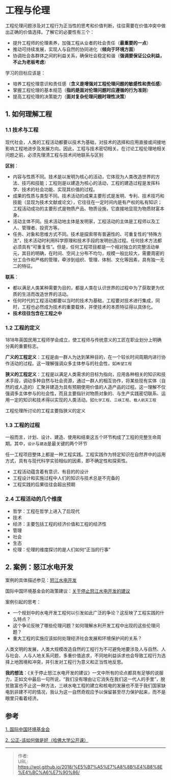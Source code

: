 # 工程与伦理


工程伦理问题涉及对工程行为正当性的思考和价值判断，往往需要在价值冲突中做出正确的价值选择。了解它的必要性有三个：

- 提升工程师的伦理素养，加强工程从业者的社会责任（**最重要的一点**）
- 推动可持续发展，实现人与自然的协同进化（**倾向于环境方面**）
- 协调社会各群体之间的利益关系，确保社会稳定和谐（**强调要保证公众利益，不止为老板考虑**）

学习的目标应该是：

- 培养工程伦理意识和责任感（**含义是增强对工程伦理问题的敏感性和责任感**）
- 掌握工程伦理的基本规范（**指的是面对伦理问题时应遵循的行为准则**）
- 提高工程伦理的决策能力（**面对复杂伦理问题时理性决策**）

## 1. 如何理解工程

### 1.1 技术与工程

现代社会，人类的工程活动都要以技术为基础，对技术的选择和应用直接或间接地影响工程地进步及发展方向。因此，工程与技术密切相关。在讨论工程伦理地相关问题之前，必须先理清工程与技术间地联系与区别

**区别**：

- 内容与性质不同。技术是以发明为核心的活动，它体现为人类改造世界的方法、技巧和技能；工程则是以建造为核心的活动，工程的建造过程是发挥科学、技术的社会功能、实现其价值的过程。
- 成果的性质与类型不同。技术活动的成果主要形式是发明、专利、技术技巧和技能（显现为技术文献或论文），它往往在一定时间内是有产权的私有知识；工程活动成功的主要形式是物质产品、物质设施，它直接地显现为物质财富本身。
- 活动主体不同。技术活动地主体是发明家，工程活动的主体是工程师以及工人、管理者、投资方等。
- 任务、对象和思维方式不同。技术是探索带有普遍性的、可重复性的“特殊方法”，技术活动时利用科学原理和技术手段的发明创造过程。任何技术方法都必须具有“可重复性”。但是，任何工程项目都是一个相对独立的完整活动单元，其目的明确，在时间、空间上分布不均匀，规模一般比较大，需要周密的分工合作和严格的管理，牵涉到组织、管理、体制、文化等因素，具有独一无二的特征。

**联系**：

- 都以满足人类某种需要为目的，都是人类在认识世界的过程中为了获取更为优质的生活而改造世界的活动。
- 任何时代的工程活动都要以当时的技术为基础，工程要对技术进行集成，同时，工程也必然成为技术的重要载体，并使技术的本质特征得以具体化。
- **技术往往包含在工程之中**

### 1.2 工程的定义

1818年英国民用工程师学会成立，使工程师与传统意义的工匠在职业划分上明确分离的重要标志。

**广义的工程定义**：工程是由一群人为达到某种目的，在一个较长时间周期内进行协作活动的过程。这一理解强调众多主体参与的社会性，如`希望工程`

**狭义的工程定义**：工程是以满足人类需求的目标为指向，应用各种相关的知识和技术手段，调动多种自然与社会资源，通过一群人的相互协作，将某些现有实体（自然的或人造的）汇聚并建造为具有预期使用价值的人造产品的过程。这一理解不仅强调多主体参与的社会性，而且主要指针对物质对象的、与生产实践密切联系、运用一定的知识和技术得以实现的人类活动。如`化学工程`、`三峡工程`、`载人航天工程`

工程伦理所讨论的工程主要指狭义的定义

### 1.3 工程的过程

一般而言，计划、设计、建造、使用和结束这五个环节构成了工程的完整生命周期。其中，`设计`与`建造`是最关键的两个环节

任一工程项目整体上都是一种工程实践。工程实践作为特定知识在自然界中的运用方式，具有与现代科学实验相似的因素，即不确定性和探索性。

- 工程活动蕴含着有意识、有目的的设计
- 工程设计和实施过程中人们的知识与技术总是不完备的
- 工程实践的后果往往会超出预期

### 2.4 工程活动的几个维度

- 哲学：工程在哲学上进入了后现代
- 技术
- 经济：主要包括工程的经济价值和工程的经济性
- 管理
- 社会
- 生态
- 伦理：伦理的维度探讨的是人们如何“正当的行事”

## 2. 案例：怒江水电开发

案例的具体描述参见：[怒江水电开发](http://bbs.tianya.cn/post-worldlook-673559-1.shtml)

国际中国环境基金会的政策建议：[关于停止怒江水电开发的建议](http://www.ifce.org/resources/file/IFCE_Policy_Book.pdf)

案例引起的思考：

- 一个规划中的水电开发工程何以引发如此广泛的争论？这反映了工程实践的什么特点？
- 这个争论反映了哪些伦理问题？如何理解水利开发工程中出现的这些伦理问题？
- 重大工程的实施应该如何处理经济社会发展和环境保护间的关系？

人类文明的发展，人类大规模改造自然的工程行为不可避免地要涉及人与自然、人与社会、人与人地关系问题，多重价值追求，不同地利益诉求也会导致工程行为选择上地困境和冲突，并引发对工程行为意义和正当性地反思。

**我的想法**：《关于停止怒江水电开发的建议》一文中所有的论点都具有足够的说服力，正如文中最后一句所说，“我们没有理由让它消失在我们这一代人的手里”，脱贫致富也不止这一种方法，三峡水电工程的建立和核电的发展也不至于我们国家缺电到非建不可的情况，我认为这一自然奇观应予以保留甚至尽力保护起来，而不是眼里只看着经济。

## 参考

[1. 国际中国环境基金会](http://www.ifce.org/zh_cn/index)

[2. 公正-该如何做是好（哈佛大学公开课）](http://open.163.com/special/justice/)


---

> 作者:   
> URL: https://wol.github.io/2018/%E5%B7%A5%E7%A8%8B%E4%B8%8E%E4%BC%A6%E7%90%86/  

